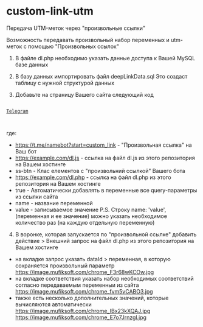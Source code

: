 # custom-link-utm
Передача UTM-меток через "произвольные ссылки"


Возможность передавать произвольный набор переменных и utm-меток с помощью "Произвольных ссылок"

1. В файле dl.php необходимо указать данные доступа к Вашей MySQL базе данных

2. В базу данных импортировать файл deepLinkData.sql Это создаст таблицу с нужной структурой данных

3. Добавьте на страницу Вашего сайта следующий код

<code>
<a href="https://t.me/namebot?start=custom_link" class="ss-btn">Telegram</a>
<script src="https://example.com/dl.js"></script>
<script>
ssCustomLink('ss-btn', 'https://example.com/dl.php', true, {
variables: {
name: 'value',
}
});
</script>
</code>

где:
- https://t.me/namebot?start=custom_link - "Произвольная ссылка" на Ваш бот
- https://example.com/dl.js - ссылка на файл dl.js из этого репозитория на Вашем хостинге
- ss-btn - Клас елементов с "произвольний ссылкой" Вашего бота
- https://example.com/dl.php - ссылка на файл dl.php из этого репозитория на Вашем хостинге
- true - Автоматически добавлять в переменные все query-параметры из ссылки сайта
- name - название переменной
- value - записываемое значение
P.S. Строку name: 'value', (переменная и ее значение) можно указать необходимое количество раз (на каждую отдельную переменную)

4. В воронке, которая запускается по "произвольной ссылке" добавить действие > Внешний запрос на файл dl.php из этого репозитория на Вашем хостинге
- на вкладке запрос указать dataId > переменная, в которую сохраняется произвольный параметр https://image.mufiksoft.com/chrome_F3r68wKCOw.jpg
- на вкладке соответствия указать набор необходимых соответствий согласно передаваемым переменныи из сайта https://image.mufiksoft.com/chrome_fvm5vCABO3.jpg
- также есть несколько дополнительных значений, которые вычисляются автоматически https://image.mufiksoft.com/chrome_IBx23kXQAJ.jpg https://image.mufiksoft.com/chrome_E7o7Jrnzgl.jpg
